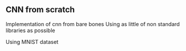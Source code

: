 ## CNN from scratch

Implementation of cnn from bare bones
Using as little of non standard libraries as possible

Using MNIST dataset 
